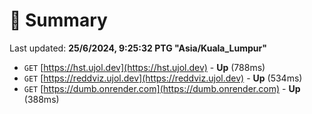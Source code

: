 # 📖 Summary
Last updated: **25/6/2024, 9:25:32 PTG "Asia/Kuala_Lumpur"**

- `GET` [https://hst.ujol.dev](https://hst.ujol.dev) - **Up** (788ms)
- `GET` [https://reddviz.ujol.dev](https://reddviz.ujol.dev) - **Up** (534ms)
- `GET` [https://dumb.onrender.com](https://dumb.onrender.com) - **Up** (388ms)
